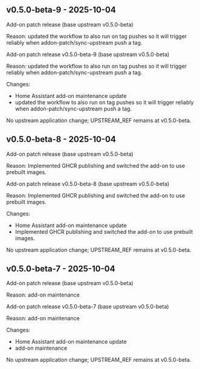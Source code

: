 ## v0.5.0-beta-9 - 2025-10-04

Add-on patch release (base upstream v0.5.0-beta)

Reason: updated the workflow to also run on tag pushes so it will trigger reliably when addon-patch/sync-upstream push a tag.

Add-on patch release v0.5.0-beta-9 (base upstream v0.5.0-beta)

Reason: updated the workflow to also run on tag pushes so it will trigger reliably when addon-patch/sync-upstream push a tag.

Changes:
- Home Assistant add-on maintenance update
- updated the workflow to also run on tag pushes so it will trigger reliably when addon-patch/sync-upstream push a tag.

No upstream application change; UPSTREAM_REF remains at v0.5.0-beta.

## v0.5.0-beta-8 - 2025-10-04

Add-on patch release (base upstream v0.5.0-beta)

Reason: Implemented GHCR publishing and switched the add-on to use prebuilt images.

Add-on patch release v0.5.0-beta-8 (base upstream v0.5.0-beta)

Reason: Implemented GHCR publishing and switched the add-on to use prebuilt images.

Changes:
- Home Assistant add-on maintenance update
- Implemented GHCR publishing and switched the add-on to use prebuilt images.

No upstream application change; UPSTREAM_REF remains at v0.5.0-beta.

## v0.5.0-beta-7 - 2025-10-04

Add-on patch release (base upstream v0.5.0-beta)

Reason: add-on maintenance

Add-on patch release v0.5.0-beta-7 (base upstream v0.5.0-beta)

Reason: add-on maintenance

Changes:
- Home Assistant add-on maintenance update
- add-on maintenance

No upstream application change; UPSTREAM_REF remains at v0.5.0-beta.

